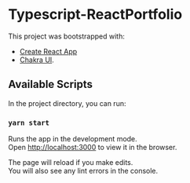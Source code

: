 # Typescript-ReactPortfolio

This project was bootstrapped with:
- [Create React App](https://github.com/facebook/create-react-app)
- [Chakra UI](https://chakra-ui.com).

## Available Scripts

In the project directory, you can run:

### `yarn start`

Runs the app in the development mode.<br /> Open
[http://localhost:3000](http://localhost:3000) to view it in the browser.

The page will reload if you make edits.<br /> You will also see any lint errors
in the console.

